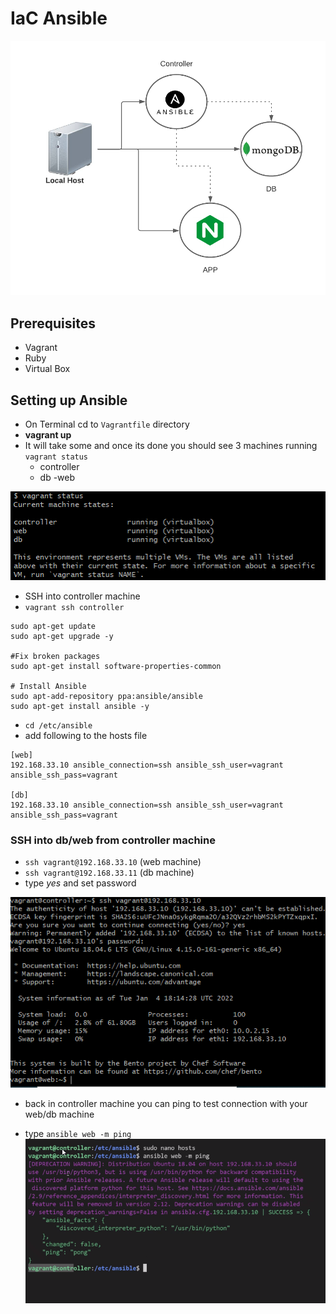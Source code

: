 # IaC Ansible

![](images/Ansible.png)

## Prerequisites

- Vagrant
- Ruby
- Virtual Box

## Setting up Ansible

- On Terminal cd to `Vagrantfile` directory
- **vagrant up**
- It will take some and once its done you should see 3 machines running `vagrant status` 
  - controller
  - db
  -web

![](images/3machines.png)

- SSH into controller machine
- `vagrant ssh controller`

```
sudo apt-get update
sudo apt-get upgrade -y

#Fix broken packages
sudo apt-get install software-properties-common

# Install Ansible
sudo apt-add-repository ppa:ansible/ansible
sudo apt-get install ansible -y
```
- `cd /etc/ansible`
- add following to the hosts file

```
[web]
192.168.33.10 ansible_connection=ssh ansible_ssh_user=vagrant ansible_ssh_pass=vagrant

[db]
192.168.33.10 ansible_connection=ssh ansible_ssh_user=vagrant ansible_ssh_pass=vagrant
```

### SSH into db/web from controller machine

- `ssh vagrant@192.168.33.10` (web machine)
- `ssh vagrant@192.168.33.11` (db machine)
- type *yes* and set password

![](images/dbssh.png)

- back in controller machine you can ping to test connection with your web/db machine

- type `ansible web -m ping`
![](images/ping.png)